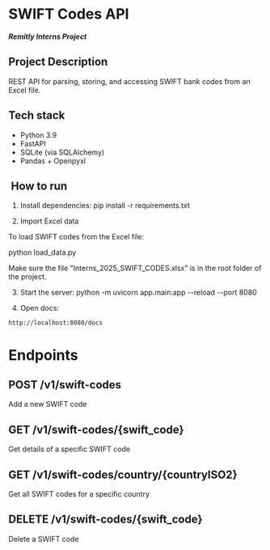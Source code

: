 # **SWIFT Codes API**
***Remitly Interns Project***
## Project Description

REST API for parsing, storing, and accessing SWIFT bank codes from an Excel file.

## Tech stack
- Python 3.9
- FastAPI
- SQLite (via SQLAlchemy)
- Pandas + Openpyxl

## ️ How to run

1. Install dependencies:
pip install -r requirements.txt

2. Import Excel data

To load SWIFT codes from the Excel file:

python load_data.py

Make sure the file "Interns_2025_SWIFT_CODES.xlsx" is in the root folder of the project.

3. Start the server:
python -m uvicorn app.main:app --reload --port 8080

4. Open docs:
```
http://localhost:8080/docs
```
# Endpoints

## **POST /v1/swift-codes**


 Add a new SWIFT code

## **GET /v1/swift-codes/{swift_code}**


 Get details of a specific SWIFT code

## **GET /v1/swift-codes/country/{countryISO2}**


 Get all SWIFT codes for a specific country

## **DELETE /v1/swift-codes/{swift_code}**


 Delete a SWIFT code


